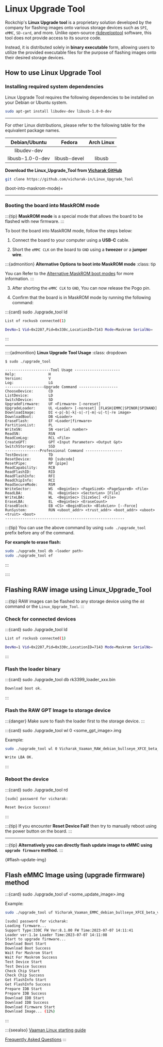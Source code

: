 # Linux Upgrade Tool

Rockchip's **Linux Upgrade tool** is a proprietary solution developed by the company for flashing images onto
various storage devices such as `SPI`, `eMMC`, `SD-card`, and more.
Unlike open-source [rkdeveloptool](https://github.com/rockchip-linux/rkdeveloptool) software,
this tool does not provide access to its source code.

Instead, it is distributed solely in **binary executable** form,
allowing users to utilize the provided executable files for the purpose of flashing images onto their desired storage devices.

## How to use Linux Upgrade Tool

### Installing required system dependencies

Linux Upgrade Tool requires the following dependencies to be installed on your Debian or Ubuntu system.

```bash
sudo apt-get install libudev-dev libusb-1.0-0-dev
```

---

For other Linux distributions, please refer to the following table for the equivalent package names.

|  Debian/Ubuntu   |    Fedora    | Arch Linux |
| :--------------: | :----------: | :--------: |
|   libudev-dev    |              |            |
| libusb-1.0-0-dev | libusb-devel |   libusb   |

**Download the Linux_Upgrade_Tool from [Vicharak GitHub](https://github.com/vicharak-in/Linux_Upgrade_Tool)**

```bash
git clone https://github.com/vicharak-in/Linux_Upgrade_Tool
```

(boot-into-maskrom-mode)=

---

### Booting the board into MaskROM mode

:::{tip}
**MaskROM mode** is a special mode that allows the board to be flashed with new firmware.
:::

To boot the board into MaskROM mode, follow the steps below:

1. Connect the board to your computer using a **USB-C** cable.

2. Short the `eMMC CLK` on the board to `GND` using a **tweezer** or a **jumper wire**.

:::{admonition} **Alternative Options to boot into MaskROM mode**
:class: tip

You can Refer to the [Alternative MaskROM boot modes](#vaaman-maskrom-mode) for more information.
:::

3. After shorting the `eMMC CLK` to `GND`, You can now release the Pogo pin.

4. Confirm that the board is in MaskROM mode by running the following command:

:::{card} sudo ./upgrade_tool ld

```bash
List of rockusb connected(1)

DevNo=1 Vid=0x2207,Pid=0x330c,LocationID=7143 Mode=Maskrom SerialNo=
```

:::

---

::::{admonition} **Linux Upgrade Tool Usage**
:class: dropdown

```text
$ sudo ./upgrade_tool

---------------------Tool Usage ---------------------
Help:               H
Version:            V
Log:                LG
------------------Upgrade Command ------------------
ChooseDevice:		CD
ListDevice:		    LD
SwitchDevice:		SD
UpgradeFirmware:	UF <Firmware> [-noreset]
UpgradeLoader:		UL <Loader> [-noreset] [FLASH|EMMC|SPINOR|SPINAND]
DownloadImage:		DI <-p|-b|-k|-s|-r|-m|-u|-t|-re image>
DownloadBoot:		DB <Loader>
EraseFlash:		    EF <Loader|firmware>
PartitionList:		PL
WriteSN:		    SN <serial number>
ReadSN:			    RSN
ReadComLog:		    RCL <File>
CreateGPT:		    GPT <Input Parameter> <Output Gpt>
SwitchStorage:		SSD
----------------Professional Command -----------------
TestDevice:		    TD
ResetDevice:		RD [subcode]
ResetPipe:		    RP [pipe]
ReadCapability:		RCB
ReadFlashID:		RID
ReadFlashInfo:		RFI
ReadChipInfo:		RCI
ReadSecureMode:		RSM
WriteSector:		WS  <BeginSec> <PageSizeK> <PageSpareB> <File>
ReadLBA:		    RL  <BeginSec> <SectorLen> [File]
WriteLBA:		    WL  <BeginSec> [SizeSec] <File>
EraseLBA:		    EL  <BeginSec> <EraseCount>
EraseBlock:		    EB <CS> <BeginBlock> <BlokcLen> [--Force]
RunSystem:		    RUN <uboot_addr> <trust_addr> <boot_addr> <uboot> <trust> <boot>
-------------------------------------------------------
```

:::{tip}
You can use the above command by using `sudo ./upgrade_tool` prefix before any of the command.

**For example to erase flash:**

```bash
sudo ./upgrade_tool db <loader path>
sudo ./upgrade_tool ef
```

:::

::::

## Flashing RAW image using Linux_Upgrade_Tool

:::{tip}
RAW images can be flashed to any storage device using the `dd` command or the `Linux_Upgrade_Tool`.
:::

### Check for connected devices

:::{card} sudo ./upgrade_tool ld

```bash
List of rockusb connected(1)

DevNo=1 Vid=0x2207,Pid=0x330c,LocationID=7143 Mode=Maskrom SerialNo=
```

:::

### Flash the loader binary

:::{card} sudo ./upgrade_tool db rk3399_loader_xxx.bin

```bash
Download boot ok.
```

:::

### Flash the RAW GPT Image to storage device

:::{danger}
Make sure to flash the loader first to the storage device.
:::

:::{card} sudo ./upgrade_tool wl 0 <some_gpt_image>.img

Example:

```bash
sudo ./upgrade_tool wl 0 Vicharak_Vaaman_RAW_debian_bullseye_XFCE_beta_v0.1.0_08072023.img
```

```bash
Write LBA OK.
```

:::

### Reboot the device

:::{card} sudo ./upgrade_tool rd

```bash
[sudo] password for vicharak:

Reset Device Success!
```

:::

:::{tip}
If you encounter **Reset Device Fail!** then try to manually reboot using the power button on the board.
:::

---

:::{tip}
**Alternatively you can directly flash update image to eMMC using `upgrade firmware` method.**
:::

{#flash-update-img}

## Flash eMMC Image using (upgrade firmware) method

:::{card} sudo ./upgrade_tool uf <some_update_image>.img

Example:

```bash
sudo ./upgrade_tool uf Vicharak_Vaaman_EMMC_debian_bullseye_XFCE_beta_v0.1.0_03072023.img
```

```bash
[sudo] password for vicharak:
Loading firmware...
Support Type:330C FW Ver:8.1.00 FW Time:2023-07-07 14:11:41
Loader ver:1.1e Loader Time:2023-07-07 14:11:08
Start to upgrade firmware...
Download Boot Start
Download Boot Success
Wait For Maskrom Start
Wait For Maskrom Success
Test Device Start
Test Device Success
Check Chip Start
Check Chip Success
Get FlashInfo Start
Get FlashInfo Success
Prepare IDB Start
Prepare IDB Success
Download IDB Start
Download IDB Success
Download Firmware Start
Download Image... (12%)
```

:::

:::{seealso}
[Vaaman Linux starting guide](linux-start-guide.md)

[Frequently Asked Questions](#faq)
:::
